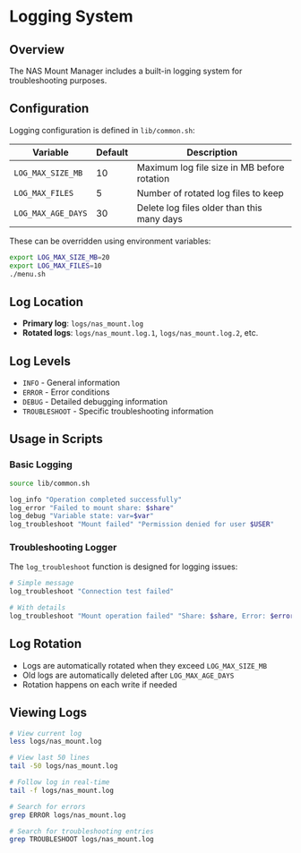 # Logging System

## Overview
The NAS Mount Manager includes a built-in logging system for troubleshooting purposes.

## Configuration
Logging configuration is defined in `lib/common.sh`:

| Variable | Default | Description |
|----------|---------|-------------|
| `LOG_MAX_SIZE_MB` | 10 | Maximum log file size in MB before rotation |
| `LOG_MAX_FILES` | 5 | Number of rotated log files to keep |
| `LOG_MAX_AGE_DAYS` | 30 | Delete log files older than this many days |

These can be overridden using environment variables:
```bash
export LOG_MAX_SIZE_MB=20
export LOG_MAX_FILES=10
./menu.sh
```

## Log Location
- **Primary log**: `logs/nas_mount.log`
- **Rotated logs**: `logs/nas_mount.log.1`, `logs/nas_mount.log.2`, etc.

## Log Levels
- `INFO` - General information
- `ERROR` - Error conditions
- `DEBUG` - Detailed debugging information
- `TROUBLESHOOT` - Specific troubleshooting information

## Usage in Scripts

### Basic Logging
```bash
source lib/common.sh

log_info "Operation completed successfully"
log_error "Failed to mount share: $share"
log_debug "Variable state: var=$var"
log_troubleshoot "Mount failed" "Permission denied for user $USER"
```

### Troubleshooting Logger
The `log_troubleshoot` function is designed for logging issues:
```bash
# Simple message
log_troubleshoot "Connection test failed"

# With details
log_troubleshoot "Mount operation failed" "Share: $share, Error: $error_msg"
```

## Log Rotation
- Logs are automatically rotated when they exceed `LOG_MAX_SIZE_MB`
- Old logs are automatically deleted after `LOG_MAX_AGE_DAYS`
- Rotation happens on each write if needed

## Viewing Logs
```bash
# View current log
less logs/nas_mount.log

# View last 50 lines
tail -50 logs/nas_mount.log

# Follow log in real-time
tail -f logs/nas_mount.log

# Search for errors
grep ERROR logs/nas_mount.log

# Search for troubleshooting entries
grep TROUBLESHOOT logs/nas_mount.log
```